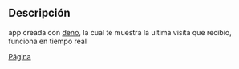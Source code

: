 ## Descripción
app creada con [deno](https://deno.com/), la cual te muestra la ultima visita que recibio, funciona en tiempo real 

[Página](https://heavy-toad-95.deno.dev/)
